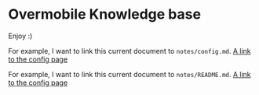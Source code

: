 # Overmobile Knowledge base
Enjoy :) 

For example, I want to link this current document to `notes/config.md`.
[A link to the config page](content/notes/config.md)

For example, I want to link this current document to `notes/README.md`.
[A link to the config page](content/orcsdocs/README.md)
